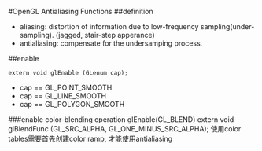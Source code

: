 #OpenGL Antialiasing Functions
##definition
- aliasing: distortion of information due to low-frequency sampling(under-sampling). (jagged, stair-step apperance)
- antialiasing: compensate for the undersamping process.

##enable
```
extern void glEnable (GLenum cap);
```
- cap == GL_POINT_SMOOTH
- cap == GL_LINE_SMOOTH
- cap == GL_POLYGON_SMOOTH

###enable color-blending operation
	glEnable(GL_BLEND)
	extern void glBlendFunc (GL_SRC_ALPHA, GL_ONE_MINUS_SRC_ALPHA);
使用color tables需要首先创建color ramp, 才能使用antialiasing

